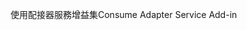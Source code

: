<span data-ttu-id="fb0c5-101">使用配接器服務增益集</span><span class="sxs-lookup"><span data-stu-id="fb0c5-101">Consume Adapter Service Add-in</span></span>